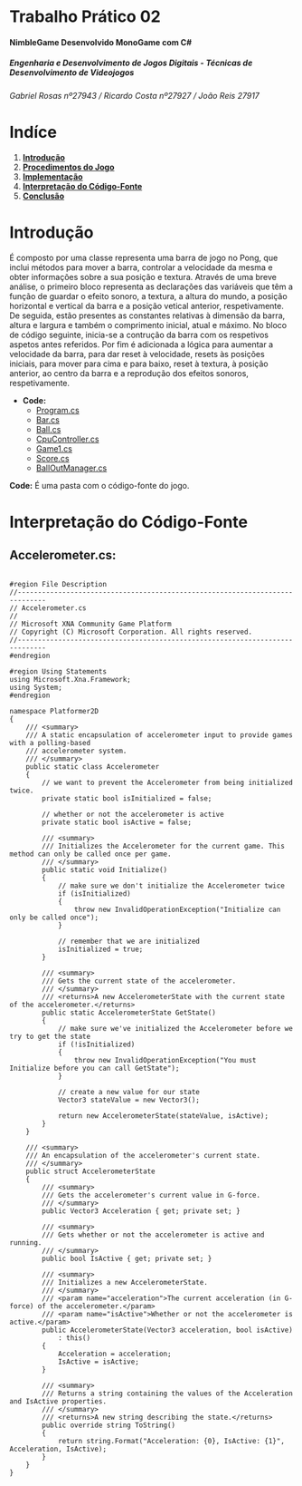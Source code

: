 # Trabalho Prático 02

#### NimbleGame Desenvolvido MonoGame com C# 
  
##### Engenharia e Desenvolvimento de Jogos Digitais - Técnicas de Desenvolvimento de Videojogos 
###### Gabriel Rosas nº27943 / Ricardo Costa nº27927 / João Reis 27917 

# __Indíce__
1. [__Introdução__](#Introdução)
2. [__Procedimentos do Jogo__](#procedimentos)
3. [__Implementação__](#Implementação)
4. [__Interpretação do Código-Fonte__](#analise)
5. [__Conclusão__](#Conclusão)

# __Introdução__

É composto por uma classe representa uma barra de jogo no Pong, que inclui métodos para mover a barra, controlar a velocidade da mesma e obter informações sobre a sua posição e textura. Através de uma breve análise, o primeiro bloco representa as declarações das variáveis que têm a função de guardar o efeito sonoro, a textura, a altura do mundo, a posição horizontal e vertical da barra e a posição vetical anterior, respetivamente. De seguida, estão presentes as constantes relativas à dimensão da barra, altura e largura e também o comprimento inicial, atual e máximo. No bloco de código seguinte, inicia-se a contrução da barra com os respetivos aspetos antes referidos. Por fim é adicionada a lógica para aumentar a velocidade da barra, para dar reset à velocidade, resets às posições iniciais, para mover para cima e para baixo, reset à textura, à posição anterior, ao centro da barra e a reprodução dos efeitos sonoros, respetivamente.





* __Code:__
    - [ Program.cs](#program)
    - [ Bar.cs](#bar)
    - [ Ball.cs](#ball)  
    - [ CpuController.cs](#cpucontroller)
    - [ Game1.cs](#game1)
    - [ Score.cs](#score)
    - [ BallOutManager.cs](#balloutmanager)
      
 __Code:__ É uma pasta com o código-fonte do jogo.

# __Interpretação do Código-Fonte__

## 	__Accelerometer.cs:__

```

#region File Description
//-----------------------------------------------------------------------------
// Accelerometer.cs
//
// Microsoft XNA Community Game Platform
// Copyright (C) Microsoft Corporation. All rights reserved.
//-----------------------------------------------------------------------------
#endregion

#region Using Statements
using Microsoft.Xna.Framework;
using System;
#endregion

namespace Platformer2D
{
    /// <summary>
    /// A static encapsulation of accelerometer input to provide games with a polling-based
    /// accelerometer system.
    /// </summary>
    public static class Accelerometer
    {
        // we want to prevent the Accelerometer from being initialized twice.
        private static bool isInitialized = false;

        // whether or not the accelerometer is active
        private static bool isActive = false;

        /// <summary>
        /// Initializes the Accelerometer for the current game. This method can only be called once per game.
        /// </summary>
        public static void Initialize()
        {
            // make sure we don't initialize the Accelerometer twice
            if (isInitialized)
            {
                throw new InvalidOperationException("Initialize can only be called once");
            }

            // remember that we are initialized
            isInitialized = true;
        }

        /// <summary>
        /// Gets the current state of the accelerometer.
        /// </summary>
        /// <returns>A new AccelerometerState with the current state of the accelerometer.</returns>
        public static AccelerometerState GetState()
        {
            // make sure we've initialized the Accelerometer before we try to get the state
            if (!isInitialized)
            {
                throw new InvalidOperationException("You must Initialize before you can call GetState");
            }

            // create a new value for our state
            Vector3 stateValue = new Vector3();

            return new AccelerometerState(stateValue, isActive);
        }
    }

    /// <summary>
    /// An encapsulation of the accelerometer's current state.
    /// </summary>
    public struct AccelerometerState
    {
        /// <summary>
        /// Gets the accelerometer's current value in G-force.
        /// </summary>
        public Vector3 Acceleration { get; private set; }

        /// <summary>
        /// Gets whether or not the accelerometer is active and running.
        /// </summary>
        public bool IsActive { get; private set; }

        /// <summary>
        /// Initializes a new AccelerometerState.
        /// </summary>
        /// <param name="acceleration">The current acceleration (in G-force) of the accelerometer.</param>
        /// <param name="isActive">Whether or not the accelerometer is active.</param>
        public AccelerometerState(Vector3 acceleration, bool isActive)
            : this()
        {
            Acceleration = acceleration;
            IsActive = isActive;
        }

        /// <summary>
        /// Returns a string containing the values of the Acceleration and IsActive properties.
        /// </summary>
        /// <returns>A new string describing the state.</returns>
        public override string ToString()
        {
            return string.Format("Acceleration: {0}, IsActive: {1}", Acceleration, IsActive);
        }
    }
}

